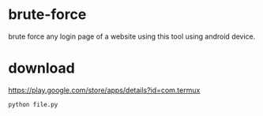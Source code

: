 # brute-force
brute force any login page of a website using this tool
using android device.

# download
https://play.google.com/store/apps/details?id=com.termux

```
python file.py
```
